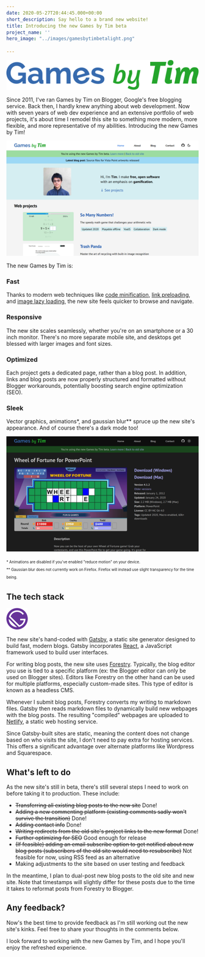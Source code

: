```yaml
---
date: 2020-05-27T20:44:45.000+00:00
short_description: Say hello to a brand new website!
title: Introducing the new Games by Tim beta
project_name: ''
hero_image: "../images/gamesbytimbetalight.png"

---
```

<div class="gifsvg"></div>

![Games by Tim logo](../images/gamesbytim.svg)

Since 2011, I've ran Games by Tim on Blogger, Google's free blogging service. Back then, I hardly knew anything about web development. Now with seven years of web dev experience and an extensive portfolio of web projects, it's about time I remodel this site to something more modern, more flexible, and more representative of my abilities. Introducing the new Games by Tim!

![New Games by Tim beta light](../images/gamesbytimbetalight.png)

The new Games by Tim is:

### **Fast**

Thanks to modern web techniques like [code minification](https://www.cloudflare.com/learning/performance/why-minify-javascript-code/), [link preloading](https://www.gatsbyjs.org/docs/gatsby-link/), and [image lazy loading](https://developers.google.com/web/fundamentals/performance/lazy-loading-guidance/images-and-video/), the new site feels quicker to browse and navigate.

### Responsive

The new site scales seamlessly, whether you're on an smartphone or a 30 inch monitor. There's no more separate mobile site, and desktops get blessed with larger images and font sizes.

### Optimized

Each project gets a dedicated page, rather than a blog post. In addition, links and blog posts are now properly structured and formatted without Blogger workarounds, potentially boosting search engine optimization (SEO).

### Sleek

Vector graphics, animations*, and gaussian blur** spruce up the new site's appearance. And of course there's a dark mode too!

![New Games by Tim beta dark](../images/gamesbytimbetadarkproject.png)

<sup><sub>* Animations are disabled if you've enabled "reduce motion" on your device.</sup></sub><br /><sup><sub>** Gaussian blur does not currently work on Firefox. Firefox will instead use slight transparency for the time being.</sup></sub>

## The tech stack

<div class="gifsvg100"></div>

![Gatsby logo](../images/gatsby_monogram.svg)

The new site's hand-coded with [Gatsby](https://www.gatsbyjs.org/), a static site generator designed to build fast, modern blogs. Gatsby incorporates [React](https://reactjs.org/), a JavaScript framework used to build user interfaces.

For writing blog posts, the new site uses [Forestry](https://forestry.io/). Typically, the blog editor you use is tied to a specific platform (ex: the Blogger editor can only be used on Blogger sites). Editors like Forestry on the other hand can be used for multiple platforms, especially custom-made sites. This type of editor is known as a headless CMS.

Whenever I submit blog posts, Forestry converts my writing to markdown files. Gatsby then reads markdown files to dynamically build new webpages with the blog posts. The resulting "compiled" webpages are uploaded to [Netlify](https://www.netlify.com/), a static web hosting service.

Since Gatsby-built sites are static, meaning the content does not change based on who visits the site, I don't need to pay extra for hosting services. This offers a significant advantage over alternate platforms like Wordpress and Squarespace.

## What's left to do

As the new site's still in beta, there's still several steps I need to work on before taking it to production. These include:

* ~~Transferring all existing blog posts to the new site~~ Done!
* ~~Adding a new commenting platform (existing comments sadly won't survive the transition)~~ Done!
* ~~Adding contact info~~ Done!
* ~~Writing redirects from the old site's project links to the new format~~ Done!
* ~~Further optimizing for SEO~~ Good enough for release
* ~~(If feasible) adding an email subscribe option to get notified about new blog posts (subscribers of the old site would need to resubscribe)~~ Not feasible for now, using RSS feed as an alternative
* Making adjustments to the site based on user testing and feedback

In the meantime, I plan to dual-post new blog posts to the old site and new site. Note that timestamps will slightly differ for these posts due to the time it takes to reformat posts from Forestry to Blogger.

## Any feedback?

Now's the best time to provide feedback as I'm still working out the new site's kinks. Feel free to share your thoughts in the comments below.

I look forward to working with the new Games by Tim, and I hope you'll enjoy the refreshed experience.